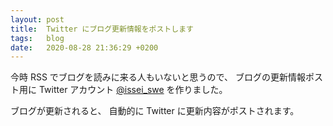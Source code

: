 ```yaml
---
layout: post
title:  Twitter にブログ更新情報をポストします
tags:	blog
date:	2020-08-28 21:36:29 +0200
---
```

今時 RSS でブログを読みに来る人もいないと思うので、
ブログの更新情報ポスト用に Twitter アカウント [@issei_swe](https://twitter.com/issei_swe) を作りました。

ブログが更新されると、
自動的に Twitter に更新内容がポストされます。
